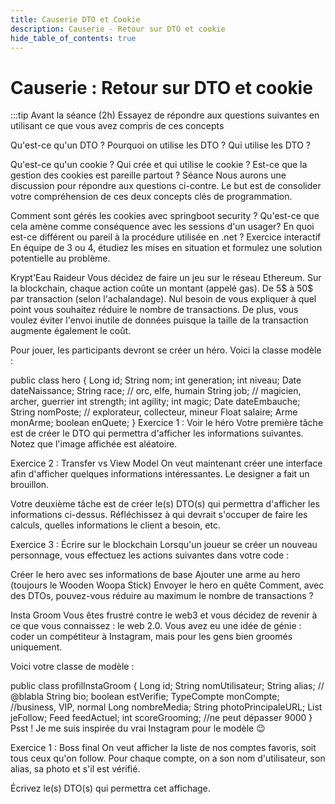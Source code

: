 ```yaml
---
title: Causerie DTO et Cookie
description: Causerie - Retour sur DTO et cookie
hide_table_of_contents: true
---
```


# Causerie : Retour sur DTO et cookie

<Row>

<Column>

:::tip Avant la séance (2h)
Essayez de répondre aux questions suivantes en utilisant ce que vous avez compris de ces concepts

Qu'est-ce qu'un DTO ?
Pourquoi on utilise les DTO ?
Qui utilise les DTO ?

Qu'est-ce qu'un cookie ?
Qui crée et qui utilise le cookie ?
Est-ce que la gestion des cookies est pareille partout ?
Séance
Nous aurons une discussion pour répondre aux questions ci-contre. Le but est de consolider votre compréhension de ces deux concepts clés de programmation.

Comment sont gérés les cookies avec springboot security ?
Qu'est-ce que cela amène comme conséquence avec les sessions d'un usager?
En quoi est-ce différent ou pareil à la procédure utilisée en .net ?
Exercice interactif
En équipe de 3 ou 4, étudiez les mises en situation et formulez une solution potentielle au problème.

Krypt'Eau Raideur
Vous décidez de faire un jeu sur le réseau Ethereum. Sur la blockchain, chaque action coûte un montant (appelé gas). De 5$ à 50$ par transaction (selon l'achalandage). Nul besoin de vous expliquer à quel point vous souhaitez réduire le nombre de transactions. De plus, vous voulez éviter l'envoi inutile de données puisque la taille de la transaction augmente également le coût.

Pour jouer, les participants devront se créer un héro. Voici la classe modèle :

public class hero {
	Long id;
	String nom;
	int generation;
	int niveau;
	Date dateNaissance;
	String race; // orc, elfe, humain
	String job; // magicien, archer, guerrier
	int strength;
	int agility;
	int magic;
	Date dateEmbauche;
	String nomPoste; // explorateur, collecteur, mineur
	Float salaire;
	Arme monArme;
	boolean enQuete;
}
Exercice 1 : Voir le héro
Votre première tâche est de créer le DTO qui permettra d'afficher les informations suivantes. Notez que l'image affichée est aléatoire.


Exercice 2 : Transfer vs View Model
On veut maintenant créer une interface afin d'afficher quelques informations intéressantes. Le designer a fait un brouillon.


Votre deuxième tâche est de créer le(s) DTO(s) qui permettra d'afficher les informations ci-dessus. Réfléchissez à qui devrait s'occuper de faire les calculs, quelles informations le client a besoin, etc.

Exercice 3 : Écrire sur le blockchain
Lorsqu'un joueur se créer un nouveau personnage, vous effectuez les actions suivantes dans votre code :

Créer le hero avec ses informations de base
Ajouter une arme au hero (toujours le Wooden Woopa Stick)
Envoyer le hero en quête
Comment, avec des DTOs, pouvez-vous réduire au maximum le nombre de transactions ?

Insta Groom 
Vous êtes frustré contre le web3 et vous décidez de revenir à ce que vous connaissez : le web 2.0. Vous avez eu une idée de génie : coder un compétiteur à Instagram, mais pour les gens bien groomés uniquement.

Voici votre classe de modèle :

public class profilInstaGroom {
	Long id;
	String nomUtilisateur;
	String alias; // @blabla
	String bio;
	boolean estVerifie;
	TypeCompte monCompte; //business, VIP, normal
	Long nombreMedia;
	String photoPrincipaleURL;
	List<profilInstaGroom> jeFollow;
	Feed feedActuel; 
	int scoreGrooming; //ne peut dépasser 9000
}
Psst ! Je me suis inspirée du vrai Instagram pour le modèle 😉

Exercice 1 : Boss final
On veut afficher la liste de nos comptes favoris, soit tous ceux qu'on follow. Pour chaque compte, on a son nom d'utilisateur, son alias, sa photo et s'il est vérifié.

Écrivez le(s) DTO(s) qui permettra cet affichage.



